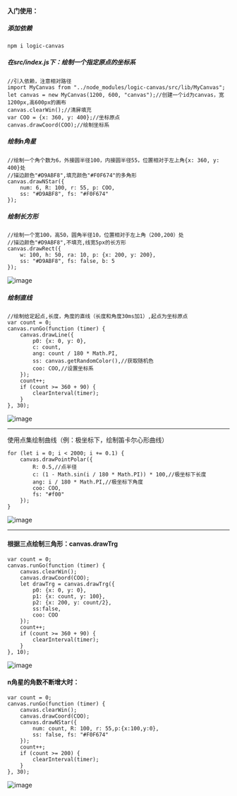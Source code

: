 #### 入门使用：
##### 添加依赖
```
npm i logic-canvas
```
##### 在src/index.js下：绘制一个指定原点的坐标系
```
//引入依赖，注意相对路径
import MyCanvas from "../node_modules/logic-canvas/src/lib/MyCanvas";
let canvas = new MyCanvas(1200, 600, "canvas");//创建一个id为canvas，宽1200px,高600px的画布
canvas.clearWin();//清屏填充
var COO = {x: 360, y: 400};//坐标原点
canvas.drawCoord(COO);//绘制坐标系
```
##### 绘制n角星

```
//绘制一个角个数为6，外接圆半径100，内接圆半径55，位置相对于左上角{x: 360, y: 400}处
//描边颜色"#D9ABF8",填充颜色"#F0F674"的多角形
canvas.drawNStar({
    num: 6, R: 100, r: 55, p: COO,
    ss: "#D9ABF8", fs: "#F0F674"
});
```
##### 绘制长方形

```
//绘制一个宽100，高50，圆角半径10，位置相对于左上角（200,200）处
//描边颜色"#D9ABF8",不填充,线宽5px的长方形
canvas.drawRect({
    w: 100, h: 50, ra: 10, p: {x: 200, y: 200},
    ss: "#D9ABF8", fs: false, b: 5
});
```
![image](http://a2.qpic.cn/psb?/V118BZ5R26fcwl/PV4OZOfiT2v4VFdMKpC*BTSer8ev1URwQkTOE5WUyHo!/b/dFkAAAAAAAAA&ek=1&kp=1&pt=0&bo=qgPrAQAAAAADF3E!&tl=1&vuin=2722448703&tm=1530147600&sce=60-2-2&rf=viewer_4)
##### 绘制直线
```
//绘制给定起点,长度，角度的直线（长度和角度30ms加1）,起点为坐标原点
var count = 0;
canvas.runGo(function (timer) {
    canvas.drawLine({
        p0: {x: 0, y: 0},
        c: count,
        ang: count / 180 * Math.PI,
        ss: canvas.getRandomColor(),//获取随机色
        coo: COO,//设置坐标系
    });
    count++;
    if (count >= 360 + 90) {
        clearInterval(timer);
    }
}, 30);
```
![image](http://m.qpic.cn/psb?/V118BZ5R26fcwl/Fm53nOYkD8SggeqnzIlII3wOd1*318XwqGvIvhOQ1JY!/b/dDIBAAAAAAAA&bo=WAJBAQAAAAACR3k!&rf=viewer_4)

---

使用点集绘制曲线（例：极坐标下，绘制笛卡尔心形曲线）
```
for (let i = 0; i < 2000; i += 0.1) {
    canvas.drawPointPolar({
        R: 0.5,//点半径
        c: (1 - Math.sin(i / 180 * Math.PI)) * 100,//极坐标下长度
        ang: i / 180 * Math.PI,//极坐标下角度
        coo: COO,
        fs: "#f00"
    });
}
```
![image](http://m.qpic.cn/psb?/V118BZ5R26fcwl/XTdCgkkilU4zpdTshazMMnmyT4M4EWOakmEDukh97FQ!/b/dC4BAAAAAAAA&bo=FAT1AQAAAAADF9Y!&rf=viewer_4)

---
#### 根据三点绘制三角形：canvas.drawTrg

```
var count = 0;
canvas.runGo(function (timer) {
    canvas.clearWin();
    canvas.drawCoord(COO);
    let drawTrg = canvas.drawTrg({
        p0: {x: 0, y: 0},
        p1: {x: count, y: 100},
        p2: {x: 200, y: count/2},
        ss:false,
        coo: COO
    });
    count++;
    if (count >= 360 + 90) {
        clearInterval(timer);
    }
}, 10);
```
![image](http://m.qpic.cn/psb?/V118BZ5R26fcwl/hn6DrydxBfnTfJ.6gBywcMzbE0ae1dY3KwV*g1lX4sM!/c/dAgBAAAAAAAA&bo=WAIrAQAAAAACB1M!&rf=viewer_4)

#### n角星的角数不断增大时：
```
var count = 0;
canvas.runGo(function (timer) {
    canvas.clearWin();
    canvas.drawCoord(COO);
    canvas.drawNStar({
        num: count, R: 100, r: 55,p:{x:100,y:0},
        ss: false, fs: "#F0F674"
    });
    count++;
    if (count >= 200) {
        clearInterval(timer);
    }
}, 30);
```
![image](http://m.qpic.cn/psb?/V118BZ5R26fcwl/lJ4ji9XbWEB0GhG4Vl.DYVVwLOptoHtPqjO2MNvoMSE!/c/dFoAAAAAAAAA&bo=WAIrAQAAAAACB1M!&rf=viewer_4)